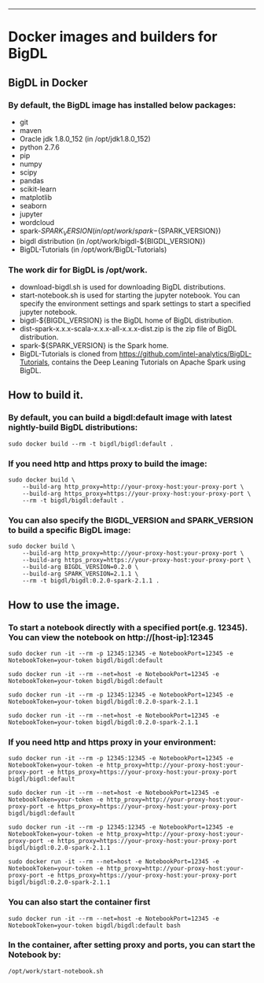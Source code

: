 --------
# Docker images and builders for BigDL

## BigDL in Docker

### By default, the BigDL image has installed below packages:
* git
* maven
* Oracle jdk 1.8.0_152 (in /opt/jdk1.8.0_152)
* python 2.7.6
* pip
* numpy
* scipy
* pandas
* scikit-learn
* matplotlib
* seaborn
* jupyter
* wordcloud
* spark-${SPARK_VERSION} (in /opt/work/spark-${SPARK_VERSION})
* bigdl distribution (in /opt/work/bigdl-${BIGDL_VERSION})
* BigDL-Tutorials (in /opt/work/BigDL-Tutorials)

### The work dir for BigDL is /opt/work.

* download-bigdl.sh is used for downloading BigDL distributions.
* start-notebook.sh is used for starting the jupyter notebook. You can specify the environment settings and spark settings to start a specified jupyter notebook.
* bigdl-${BIGDL_VERSION} is the BigDL home of BigDL distribution.
* dist-spark-x.x.x-scala-x.x.x-all-x.x.x-dist.zip is the zip file of BigDL distribution.
* spark-${SPARK_VERSION} is the Spark home.
* BigDL-Tutorials is cloned from https://github.com/intel-analytics/BigDL-Tutorials, contains the Deep Leaning Tutorials on Apache Spark using BigDL.

## How to build it.

### By default, you can build a bigdl:default image with latest nightly-build BigDL distributions:

    sudo docker build --rm -t bigdl/bigdl:default .

### If you need http and https proxy to build the image:

    sudo docker build \
        --build-arg http_proxy=http://your-proxy-host:your-proxy-port \
        --build-arg https_proxy=https://your-proxy-host:your-proxy-port \
        --rm -t bigdl/bigdl:default .

### You can also specify the BIGDL_VERSION and SPARK_VERSION to build a specific BigDL image:

    sudo docker build \
        --build-arg http_proxy=http://your-proxy-host:your-proxy-port \
        --build-arg https_proxy=https://your-proxy-host:your-proxy-port \
        --build-arg BIGDL_VERSION=0.2.0 \
        --build-arg SPARK_VERSION=2.1.1 \
        --rm -t bigdl/bigdl:0.2.0-spark-2.1.1 .

## How to use the image.

### To start a notebook directly with a specified port(e.g. 12345). You can view the notebook on http://[host-ip]:12345

    sudo docker run -it --rm -p 12345:12345 -e NotebookPort=12345 -e NotebookToken=your-token bigdl/bigdl:default

    sudo docker run -it --rm --net=host -e NotebookPort=12345 -e NotebookToken=your-token bigdl/bigdl:default

    sudo docker run -it --rm -p 12345:12345 -e NotebookPort=12345 -e NotebookToken=your-token bigdl/bigdl:0.2.0-spark-2.1.1

    sudo docker run -it --rm --net=host -e NotebookPort=12345 -e NotebookToken=your-token bigdl/bigdl:0.2.0-spark-2.1.1

### If you need http and https proxy in your environment:

    sudo docker run -it --rm -p 12345:12345 -e NotebookPort=12345 -e NotebookToken=your-token -e http_proxy=http://your-proxy-host:your-proxy-port -e https_proxy=https://your-proxy-host:your-proxy-port bigdl/bigdl:default

    sudo docker run -it --rm --net=host -e NotebookPort=12345 -e NotebookToken=your-token -e http_proxy=http://your-proxy-host:your-proxy-port -e https_proxy=https://your-proxy-host:your-proxy-port  bigdl/bigdl:default

    sudo docker run -it --rm -p 12345:12345 -e NotebookPort=12345 -e NotebookToken=your-token -e http_proxy=http://your-proxy-host:your-proxy-port -e https_proxy=https://your-proxy-host:your-proxy-port  bigdl/bigdl:0.2.0-spark-2.1.1

    sudo docker run -it --rm --net=host -e NotebookPort=12345 -e NotebookToken=your-token -e http_proxy=http://your-proxy-host:your-proxy-port -e https_proxy=https://your-proxy-host:your-proxy-port bigdl/bigdl:0.2.0-spark-2.1.1

### You can also start the container first

    sudo docker run -it --rm --net=host -e NotebookPort=12345 -e NotebookToken=your-token bigdl/bigdl:default bash

### In the container, after setting proxy and ports, you can start the Notebook by:

    /opt/work/start-notebook.sh

